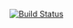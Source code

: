 [![Build Status](http://travis-ci.org/girardot/KataSecretSanta.png)](http://travis-ci.org/girardot/KataSecretSanta)
